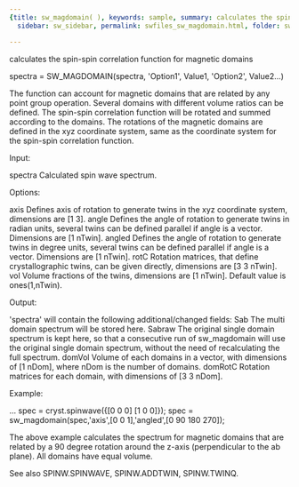 ```yaml
---
{title: sw_magdomain( ), keywords: sample, summary: calculates the spin-spin correlation function for magnetic domains,
  sidebar: sw_sidebar, permalink: swfiles_sw_magdomain.html, folder: swfiles, mathjax: 'true'}

---
```

  calculates the spin-spin correlation function for magnetic domains
 
  spectra = SW_MAGDOMAIN(spectra, 'Option1', Value1, 'Option2', Value2...)
 
  The function can account for magnetic domains that are related by any
  point group operation. Several domains with different volume ratios can
  be defined. The spin-spin correlation function will be rotated and summed
  according to the domains. The rotations of the magnetic domains are
  defined in the xyz coordinate system, same as the coordinate system for
  the spin-spin correlation function.
 
  Input:
 
  spectra   Calculated spin wave spectrum.
 
  Options:
 
  axis      Defines axis of rotation to generate twins in the xyz
            coordinate system, dimensions are [1 3].
  angle     Defines the angle of rotation to generate twins in radian
            units, several twins can be defined parallel if angle is a
            vector. Dimensions are [1 nTwin].
  angled    Defines the angle of rotation to generate twins in degree
            units, several twins can be defined parallel if angle is a
            vector. Dimensions are [1 nTwin].
  rotC      Rotation matrices, that define crystallographic twins, can be
            given directly, dimensions are [3 3 nTwin].
  vol       Volume fractions of the twins, dimensions are [1 nTwin].
            Default value is ones(1,nTwin).
 
  Output:
 
  'spectra' will contain the following additional/changed fields:
  Sab       The multi domain spectrum will be stored here.
  Sabraw    The original single domain spectrum is kept here, so that a
            consecutive run of sw_magdomain will use the original single
            domain spectrum, without the need of recalculating the full
            spectrum.
  domVol    Volume of each domains in a vector, with dimensions of
            [1 nDom], where nDom is the number of domains.
  domRotC   Rotation matrices for each domain, with dimensions of
            [3 3 nDom].
 
  Example:
 
  ...
  spec = cryst.spinwave({[0 0 0] [1 0 0]});
  spec = sw_magdomain(spec,'axis',[0 0 1],'angled',[0 90 180 270]);
 
  The above example calculates the spectrum for magnetic domains that are
  related by a 90 degree rotation around the z-axis (perpendicular to the
  ab plane). All domains have equal volume.
 
  See also SPINW.SPINWAVE, SPINW.ADDTWIN, SPINW.TWINQ.
 
